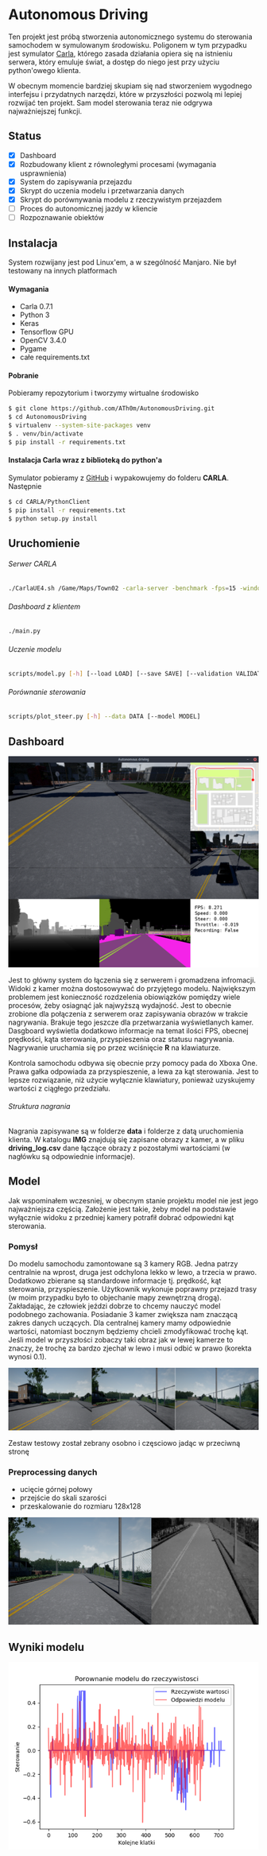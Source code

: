 # Autonomous Driving

Ten projekt jest próbą stworzenia autonomicznego systemu do sterowania samochodem w symulowanym środowisku. Poligonem w tym przypadku jest symulator [Carla](http://www.carla.org), którego zasada działania opiera się na istnieniu serwera, który emuluje świat, a dostęp do niego jest przy użyciu python'owego klienta.

W obecnym momencie bardziej skupiam się nad stworzeniem wygodnego interfejsu i przydatnych narzędzi, które w przyszłości pozwolą mi lepiej rozwijać ten projekt. Sam model sterowania teraz nie odgrywa najważniejszej funkcji.

## Status

- [x] Dashboard
- [x] Rozbudowany klient z równoległymi procesami (wymagania usprawnienia)
- [x] System do zapisywania przejazdu
- [x] Skrypt do uczenia modelu i przetwarzania danych
- [x] Skrypt do porównywania modelu z rzeczywistym przejazdem
- [ ] Proces do autonomicznej jazdy w kliencie
- [ ] Rozpoznawanie obiektów

## Instalacja

System rozwijany jest pod Linux'em, a w szególność Manjaro. Nie był testowany na innych platformach

#### Wymagania
* Carla 0.7.1
* Python 3
* Keras
* Tensorflow GPU
* OpenCV 3.4.0
* Pygame
* całe requirements.txt

#### Pobranie
Pobieramy repozytorium i tworzymy wirtualne środowisko

```bash
$ git clone https://github.com/ATh0m/AutonomousDriving.git
$ cd AutonomousDriving
$ virtualenv --system-site-packages venv  
$ . venv/bin/activate
$ pip install -r requirements.txt
```

#### Instalacja Carla wraz z biblioteką do python'a

Symulator pobieramy z [GitHub](https://github.com/carla-simulator/carla/releases) i wypakowujemy do folderu **CARLA**. Następnie

```bash
$ cd CARLA/PythonClient
$ pip install -r requirements.txt
$ python setup.py install
```

## Uruchomienie

###### Serwer CARLA
```bash
./CarlaUE4.sh /Game/Maps/Town02 -carla-server -benchmark -fps=15 -windowed -ResX=800 -ResY=600
```

###### Dashboard z klientem
```bash
./main.py
```

###### Uczenie modelu
```bash
scripts/model.py [-h] [--load LOAD] [--save SAVE] [--validation VALIDATION] [--epochs EPOCHS] data
```

###### Porównanie sterowania
```bash
scripts/plot_steer.py [-h] --data DATA [--model MODEL]
```

## Dashboard

![dashboard](samples/dashboard.png)

Jest to główny system do łączenia się z serwerem i gromadzena infromacji. Widoki z kamer można dostosowywać do przyjętego modelu. Największym problemem jest konieczność rozdzelenia obiowiązków pomiędzy wiele procesów, żeby osiagnąć jak najwyższą wydajność. Jest to obecnie zrobione dla połączenia z serwerem oraz zapisywania obrazów w trakcie nagrywania. Brakuje tego jeszcze dla przetwarzania wyświetlanych kamer. Dasgboard wyświetla dodatkowo informacje na temat ilości FPS, obecnej prędkości, kąta sterowania, przyspieszenia oraz statusu nagrywania.
Nagrywanie uruchamia się po przez wciśnięcie **R** na klawiaturze.

Kontrola samochodu odbywa się obecnie przy pomocy pada do Xboxa One. Prawa gałka odpowiada za przyspieszenie, a lewa za kąt sterowania. Jest to lepsze rozwiązanie, niż użycie wyłącznie klawiatury, ponieważ uzyskujemy wartości z ciągłego przedziału.

###### Struktura nagrania

Nagrania zapisywane są w folderze **data** i folderze z datą uruchomienia klienta. W katalogu **IMG** znajdują się zapisane obrazy z kamer, a w pliku **driving_log.csv** dane łączące obrazy z pozostałymi wartościami (w nagłówku są odpowiednie informacje).

## Model

Jak wspominałem wczesniej, w obecnym stanie projektu model nie jest jego najważniejsza częścią. Założenie jest takie, żeby model na podstawie wyłącznie widoku z przedniej kamery potrafił dobrać odpowiedni kąt sterowania.

### Pomysł

Do modelu samochodu zamontowane są 3 kamery RGB. Jedna patrzy centralnie na wprost, druga jest odchylona lekko w lewo, a trzecia w prawo. Dodatkowo zbierane są standardowe informacje tj. prędkość, kąt sterowania, przyspieszenie. Użytkownik wykonuje poprawny przejazd trasy (w moim przypadku było to objechanie mapy zewnętrzną drogą). Zakładając, że człowiek jeździ dobrze to chcemy nauczyć model podobnego zachowania. Posiadanie 3 kamer zwiększa nam znaczącą zakres danych uczących. Dla centralnej kamery mamy odpowiednie wartości, natomiast bocznym będziemy chcieli zmodyfikować trochę kąt. Jeśli model w przyszłości zobaczy taki obraz jak w lewej kamerze to znaczy, że trochę za bardzo zjechał w lewo i musi odbić w prawo (korekta wynosi 0.1).

![Left, Center, Right](samples/cameras.png)

Zestaw testowy został zebrany osobno i częsciowo jadąc w przeciwną stronę

### Preprocessing danych

* ucięcie górnej połowy
* przejście do skali szarości
* przeskalowanie do rozmiaru 128x128

![Postprocessing](samples/postprocessing.png)


## Wyniki modelu

![](samples/model_steer.png)
